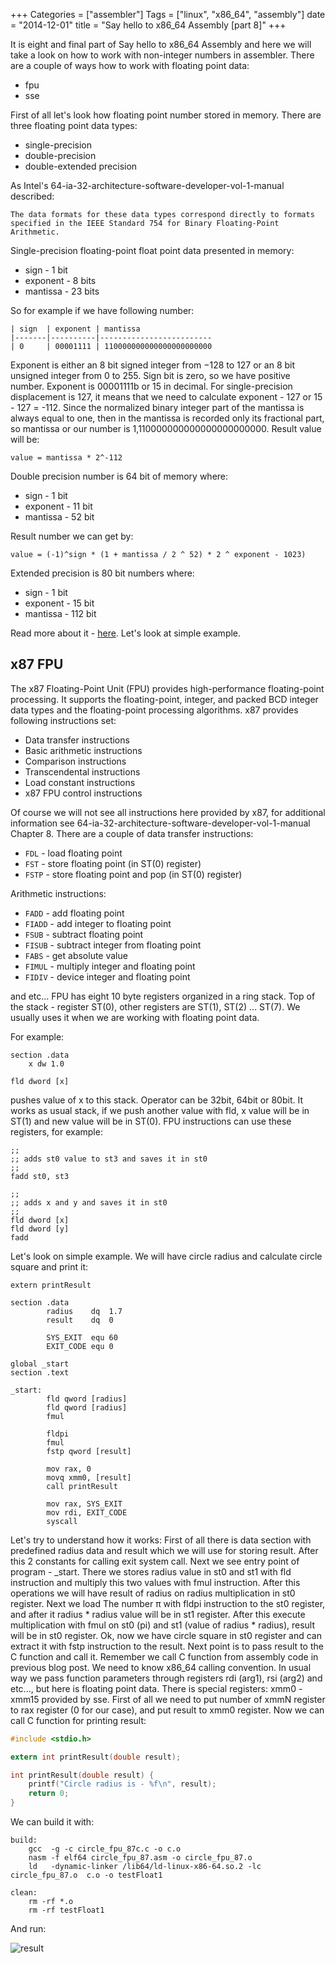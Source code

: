 +++
Categories = ["assembler"]
Tags = ["linux", "x86_64", "assembly"]
date = "2014-12-01"
title = "Say hello to x86_64 Assembly [part 8]"
+++

It is eight and final part of Say hello to x86_64 Assembly and here we will take a look on how to work with non-integer numbers in assembler. There are a couple of ways how to work with floating point data:

* fpu
* sse

First of all let's look how floating point number stored in memory. There are three floating point data types:

* single-precision
* double-precision
* double-extended precision

As Intel's 64-ia-32-architecture-software-developer-vol-1-manual described:

```
The data formats for these data types correspond directly to formats specified in the IEEE Standard 754 for Binary Floating-Point Arithmetic.
```

Single-precision floating-point float point data presented in memory:

* sign - 1 bit
* exponent - 8 bits
* mantissa - 23 bits

So for example if we have following number:

    | sign 	| exponent | mantissa
    |-------|----------|-------------------------
    | 0  	| 00001111 | 110000000000000000000000

Exponent is either an 8 bit signed integer from −128 to 127 or an 8 bit unsigned integer from 0 to 255. Sign bit is zero, so we have positive number. Exponent is 00001111b or 15 in decimal. For single-precision displacement is 127, it means that we need to calculate exponent - 127 or 15 - 127 = -112. Since the normalized binary integer part of the mantissa is always equal to one, then in the mantissa is recorded only its fractional part, so mantissa or our number is 1,110000000000000000000000. Result value will be:

```
value = mantissa * 2^-112
```

Double precision number is 64 bit of memory where:

* sign - 1 bit
* exponent - 11 bit
* mantissa - 52 bit

Result number we can get by:

```
value = (-1)^sign * (1 + mantissa / 2 ^ 52) * 2 ^ exponent - 1023)
```

Extended precision is 80 bit numbers where:

* sign - 1 bit
* exponent - 15 bit
* mantissa - 112 bit

Read more about it - [here](https://en.wikipedia.org/wiki/Extended_precision). Let's look at simple example.

x87 FPU
-----------------

The x87 Floating-Point Unit (FPU) provides high-performance floating-point processing. It supports the floating-point, integer, and packed BCD integer data types and the floating-point processing algorithms. x87 provides following instructions set:

* Data transfer instructions
* Basic arithmetic instructions
* Comparison instructions
* Transcendental instructions
* Load constant instructions
* x87 FPU control instructions

Of course we will not see all instructions here provided by x87, for additional information see 64-ia-32-architecture-software-developer-vol-1-manual Chapter 8. There are a couple of data transfer instructions:

* `FDL` - load floating point
* `FST` - store floating point (in ST(0) register)
* `FSTP` - store floating point and pop (in ST(0) register)

Arithmetic instructions:

* `FADD` - add floating point
* `FIADD` - add integer to floating point
* `FSUB` - subtract floating point
* `FISUB` - subtract integer from floating point
* `FABS` - get absolute value
* `FIMUL` - multiply integer and floating point
* `FIDIV` - device integer and floating point

and etc... FPU has eight 10 byte registers organized in a ring stack. Top of the stack - register ST(0), other registers are ST(1), ST(2) ... ST(7). We usually uses it when we are working with floating point data.

For example:

```assembly
section .data
    x dw 1.0

fld dword [x]
```

pushes value of x to this stack. Operator can be 32bit, 64bit or 80bit. It works as usual stack, if we push another value with fld, x value will be in ST(1) and new value will be in ST(0). FPU instructions can use these registers, for example:

```assembly
;;
;; adds st0 value to st3 and saves it in st0
;;
fadd st0, st3

;;
;; adds x and y and saves it in st0
;;
fld dword [x]
fld dword [y]
fadd
```

Let's look on simple example. We will have circle radius and calculate circle square and print it:

```assembly
extern printResult

section .data
		radius    dq  1.7
		result    dq  0

		SYS_EXIT  equ 60
		EXIT_CODE equ 0

global _start
section .text

_start:
		fld qword [radius]
		fld qword [radius]
		fmul

		fldpi
		fmul
		fstp qword [result]

		mov rax, 0
		movq xmm0, [result]
		call printResult

		mov rax, SYS_EXIT
		mov rdi, EXIT_CODE
		syscall
```

Let's try to understand how it works: First of all there is data section with predefined radius data and result which we will use for storing result. After this 2 constants for calling exit system call. Next we see entry point of program - _start. There we stores radius value in st0 and st1 with fld instruction and multiply this two values with fmul instruction. After this operations we will have result of radius on radius multiplication in st0 register. Next we load The number π with fldpi instruction to the st0 register, and after it radius * radius value will be in st1 register. After this execute multiplication with fmul on st0 (pi) and st1 (value of radius * radius), result will be in st0 register. Ok, now we have circle square in st0 register and can extract it with fstp instruction to the result. Next point is to pass result to the C function and call it. Remember we call C function from assembly code in previous blog post. We need to know x86_64 calling convention. In usual way we pass function parameters through registers rdi (arg1), rsi (arg2) and etc..., but here is floating point data. There is special registers: xmm0 - xmm15 provided by sse. First of all we need to put number of xmmN register to rax register (0 for our case), and put result to xmm0 register. Now we can call C function for printing result:

```C
#include <stdio.h>

extern int printResult(double result);

int printResult(double result) {
	printf("Circle radius is - %f\n", result);
	return 0;
}
```

We can build it with:

```
build:
	gcc  -g -c circle_fpu_87c.c -o c.o
	nasm -f elf64 circle_fpu_87.asm -o circle_fpu_87.o
	ld   -dynamic-linker /lib64/ld-linux-x86-64.so.2 -lc circle_fpu_87.o  c.o -o testFloat1

clean:
	rm -rf *.o
	rm -rf testFloat1
```

And run:

![result](http://1.bp.blogspot.com/-yBn1V2mJ3no/VJgkuudOQRI/AAAAAAAAAIc/rqVNUpX87Og/s1600/Screenshot%2Bfrom%2B2014-12-22%2B20%3A02%3A56.png)
